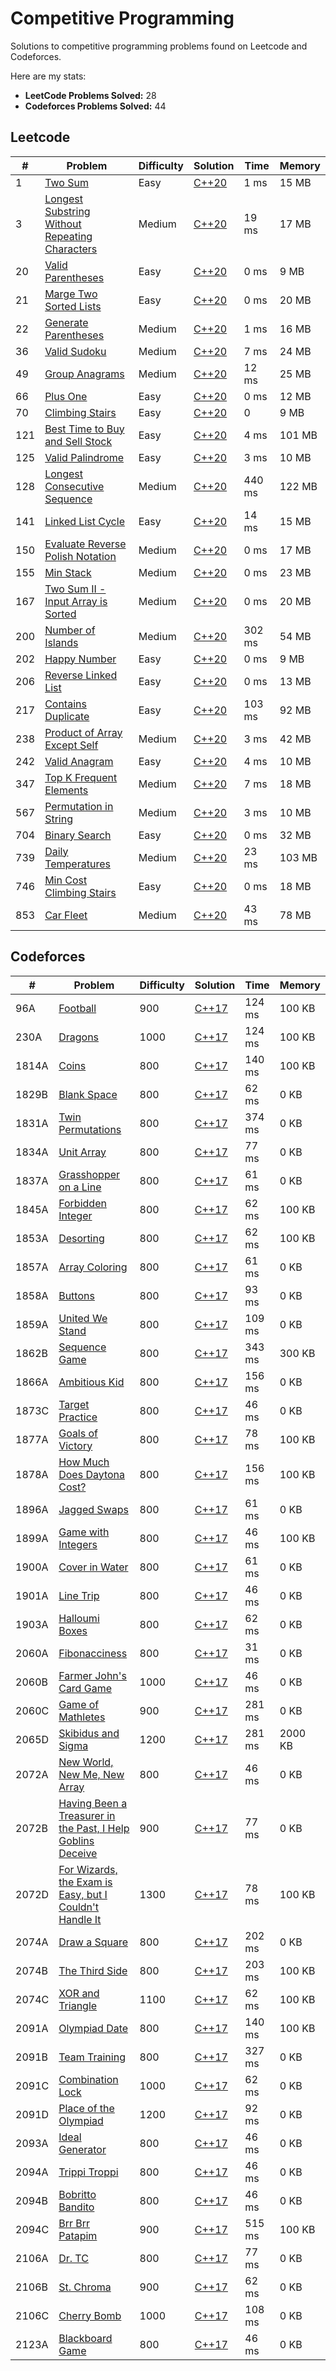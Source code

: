 # Competitive Programming

Solutions to competitive programming problems found on Leetcode and Codeforces.

Here are my stats:

- **LeetCode Problems Solved:** 28
- **Codeforces Problems Solved:** 44

## Leetcode

| #   | Problem                                                                                                                                     | Difficulty | Solution                                                                                                                                                    | Time   | Memory |
|-----|---------------------------------------------------------------------------------------------------------------------------------------------|------------|-------------------------------------------------------------------------------------------------------------------------------------------------------------|--------|--------|
| 1   | [Two Sum](https://leetcode.com/problems/two-sum/description/)                                                                               | Easy       | [C++20](https://github.com/johnpioc/competitive-programming/blob/main/leetcode/neetcode-150/arrays-and-hashing/TwoSum1.cpp)                                 | 1 ms   | 15 MB  |
| 3   | [Longest Substring Without Repeating Characters](https://leetcode.com/problems/longest-substring-without-repeating-characters/description/) | Medium     | [C++20](https://github.com/johnpioc/competitive-programming/blob/main/leetcode/neetcode-150/sliding-window/LongestSubstringWithoutRepeatingCharacters3.cpp) | 19 ms  | 17 MB  |
| 20  | [Valid Parentheses](https://leetcode.com/problems/valid-parentheses/description/)                                                           | Easy       | [C++20](https://github.com/johnpioc/competitive-programming/blob/main/leetcode/neetcode-150/stack/ValidParentheses20.cpp)                                   | 0 ms   | 9 MB   |
| 21  | [Marge Two Sorted Lists](https://leetcode.com/problems/merge-two-sorted-lists/description/)                                                 | Easy       | [C++20](https://github.com/johnpioc/competitive-programming/blob/main/leetcode/neetcode-150/linked-list/MergeTwoSortedLists21.cpp)                          | 0 ms   | 20 MB  |
| 22  | [Generate Parentheses](https://leetcode.com/problems/generate-parentheses/description/)                                                     | Medium     | [C++20](https://github.com/johnpioc/competitive-programming/blob/main/leetcode/neetcode-150/stack/GenerateParentheses22.cpp)                                | 1 ms   | 16 MB  |
| 36  | [Valid Sudoku](https://leetcode.com/problems/valid-sudoku/description/)                                                                     | Medium     | [C++20](https://github.com/johnpioc/competitive-programming/blob/main/leetcode/neetcode-150/arrays-and-hashing/ValidSudoku36.cpp)                           | 7 ms   | 24 MB  |
| 49  | [Group Anagrams](https://leetcode.com/problems/group-anagrams/description/)                                                                 | Medium     | [C++20](https://github.com/johnpioc/competitive-programming/blob/main/leetcode/neetcode-150/arrays-and-hashing/GroupAnagrams49.cpp)                         | 12 ms  | 25 MB  |
| 66  | [Plus One](https://leetcode.com/problems/plus-one/description/)                                                                             | Easy       | [C++20](https://github.com/johnpioc/competitive-programming/blob/main/leetcode/neetcode-150/math-and-geometry/PlusOne66.cpp)                                | 0 ms   | 12 MB  |
| 70  | [Climbing Stairs](https://leetcode.com/problems/climbing-stairs/description/)                                                               | Easy       | [C++20](https://github.com/johnpioc/competitive-programming/blob/main/leetcode/neetcode-150/1d-dynamic-programming/ClimbingStairs70.cpp)                    | 0      | 9 MB   |
| 121 | [Best Time to Buy and Sell Stock](https://leetcode.com/problems/best-time-to-buy-and-sell-stock/description/)                               | Easy       | [C++20](https://github.com/johnpioc/competitive-programming/blob/main/leetcode/neetcode-150/sliding-window/BestTimeToBuyAndSellStock121.cpp)                | 4 ms   | 101 MB |                                                
| 125 | [Valid Palindrome](https://leetcode.com/problems/valid-palindrome/description/)                                                             | Easy       | [C++20](https://github.com/johnpioc/competitive-programming/blob/main/leetcode/neetcode-150/two-pointers/ValidPalindrome125.cpp)                            | 3 ms   | 10 MB  |
| 128 | [Longest Consecutive Sequence](https://leetcode.com/problems/longest-consecutive-sequence/description/)                                     | Medium     | [C++20](https://github.com/johnpioc/competitive-programming/blob/main/leetcode/neetcode-150/arrays-and-hashing/LongestConsecutiveSequence128.cpp)           | 440 ms | 122 MB |
| 141 | [Linked List Cycle](https://leetcode.com/problems/linked-list-cycle/description/)                                                           | Easy       | [C++20](https://github.com/johnpioc/competitive-programming/blob/main/leetcode/neetcode-150/linked-list/LinkedListCycle141.cpp)                             | 14 ms  | 15 MB  |
| 150 | [Evaluate Reverse Polish Notation](https://leetcode.com/problems/evaluate-reverse-polish-notation/description/)                             | Medium     | [C++20](https://github.com/johnpioc/competitive-programming/blob/main/leetcode/neetcode-150/stack/EvaluateReversePolishNotation155.cpp)                     | 0 ms   | 17 MB  |
| 155 | [Min Stack](https://leetcode.com/problems/min-stack/submissions/1707874665/)                                                                | Medium     | [C++20](https://github.com/johnpioc/competitive-programming/blob/main/leetcode/neetcode-150/stack/MinStack155.cpp)                                          | 0 ms   | 23 MB  |
| 167 | [Two Sum II - Input Array is Sorted](https://leetcode.com/problems/two-sum-ii-input-array-is-sorted/description/)                           | Medium     | [C++20](https://github.com/johnpioc/competitive-programming/blob/main/leetcode/neetcode-150/two-pointers/TwoSum2InputArrayIsSorted167.cpp)                  | 0 ms   | 20 MB  |
| 200 | [Number of Islands](https://leetcode.com/problems/number-of-islands/description/)                                                           | Medium     | [C++20](https://github.com/johnpioc/competitive-programming/blob/main/leetcode/neetcode-150/graphs/NumberOfIslands200.cpp)                                  | 302 ms | 54 MB  |
| 202 | [Happy Number](https://leetcode.com/problems/happy-number/description/)                                                                     | Easy       | [C++20](https://github.com/johnpioc/competitive-programming/blob/main/leetcode/neetcode-150/math-and-geometry/HappyNumber202.cpp)                           | 0 ms   | 9 MB   |
| 206 | [Reverse Linked List](https://leetcode.com/problems/reverse-linked-list/description/)                                                       | Easy       | [C++20](https://github.com/johnpioc/competitive-programming/blob/main/leetcode/neetcode-150/linked-list/ReverseLinkedList206.cpp)                           | 0 ms   | 13 MB  |
| 217 | [Contains Duplicate](https://leetcode.com/problems/contains-duplicate/description/)                                                         | Easy       | [C++20](https://github.com/johnpioc/competitive-programming/blob/main/leetcode/neetcode-150/arrays-and-hashing/ContainsDuplicate217.cpp)                    | 103 ms | 92 MB  |
| 238 | [Product of Array Except Self](https://leetcode.com/problems/product-of-array-except-self/description/)                                     | Medium     | [C++20](https://github.com/johnpioc/competitive-programming/blob/main/leetcode/neetcode-150/arrays-and-hashing/ProductOfArrayExceptSelf238.cpp)             | 3 ms   | 42 MB  |
| 242 | [Valid Anagram](https://leetcode.com/problems/valid-anagram/description/)                                                                   | Easy       | [C++20](https://github.com/johnpioc/competitive-programming/blob/main/leetcode/neetcode-150/arrays-and-hashing/ValidAnagram242.cpp)                         | 4 ms   | 10 MB  |
| 347 | [Top K Frequent Elements](https://leetcode.com/problems/top-k-frequent-elements/description/)                                               | Medium     | [C++20](https://github.com/johnpioc/competitive-programming/blob/main/leetcode/neetcode-150/arrays-and-hashing/TopKFrequentElements347.cpp)                 | 7 ms   | 18 MB  |
| 567 | [Permutation in String](https://leetcode.com/problems/permutation-in-string/description/)                                                   | Medium     | [C++20](https://github.com/johnpioc/competitive-programming/blob/main/leetcode/neetcode-150/arrays-and-hashing/PermutationInString567.cpp)                  | 3 ms   | 10 MB  |
| 704 | [Binary Search](https://leetcode.com/problems/binary-search/description/)                                                                   | Easy       | [C++20](https://github.com/johnpioc/competitive-programming/blob/main/leetcode/neetcode-150/binary-search/BinarySearch704.cpp)                              | 0 ms   | 32 MB  |
| 739 | [Daily Temperatures](https://leetcode.com/problems/daily-temperatures/description/)                                                         | Medium     | [C++20](https://github.com/johnpioc/competitive-programming/blob/main/leetcode/neetcode-150/stack/DailyTemperatures739.cpp)                                 | 23 ms  | 103 MB |
| 746 | [Min Cost Climbing Stairs](https://leetcode.com/problems/min-cost-climbing-stairs/description/)                                             | Easy       | [C++20](https://github.com/johnpioc/competitive-programming/blob/main/leetcode/neetcode-150/1d-dynamic-programming/MinCostClimbingStairs746.cpp)            | 0 ms   | 18 MB  |
| 853 | [Car Fleet](https://leetcode.com/problems/car-fleet/description/)                                                                           | Medium     | [C++20](https://github.com/johnpioc/competitive-programming/blob/main/leetcode/neetcode-150/stack/CarFleet853.cpp)                                          | 43 ms  | 78 MB  |

## Codeforces

| #     | Problem                                                                                                      | Difficulty | Solution                                                                                                                                                           | Time   | Memory  |
|-------|--------------------------------------------------------------------------------------------------------------|------------|--------------------------------------------------------------------------------------------------------------------------------------------------------------------|--------|---------|
| 96A   | [Football](https://codeforces.com/contest/96/problem/A)                                                      | 900        | [C++17](https://github.com/johnpioc/competitive-programming/blob/main/codeforces/problem-set/Football96A.cpp)                                                      | 124 ms | 100 KB  |
| 230A  | [Dragons](https://codeforces.com/contest/230/problem/A)                                                      | 1000       | [C++17](https://github.com/johnpioc/competitive-programming/blob/main/codeforces/problem-set/Dragons230A.cpp)                                                      | 124 ms | 100 KB  |
| 1814A | [Coins](https://codeforces.com/contest/1814/problem/A)                                                       | 800        | [C++17](https://github.com/johnpioc/competitive-programming/blob/main/codeforces/cp-31/800/Coins1814A.cpp)                                                         | 140 ms | 100 KB  |
| 1829B | [Blank Space](https://codeforces.com/contest/1829/problem/B)                                                 | 800        | [C++17](https://github.com/johnpioc/competitive-programming/blob/main/codeforces/cp-31/800/BlankSpace1829B.cpp)                                                    | 62 ms  | 0 KB    |
| 1831A | [Twin Permutations](https://codeforces.com/contest/1831/problem/A)                                           | 800        | [C++17](https://github.com/johnpioc/competitive-programming/blob/main/codeforces/cp-31/800/TwinPermutations1831A.cpp)                                              | 374 ms | 0 KB    |
| 1834A | [Unit Array](https://codeforces.com/contest/1834/problem/A)                                                  | 800        | [C++17](https://github.com/johnpioc/competitive-programming/blob/main/codeforces/cp-31/800/UnitArray1834A.cpp)                                                     | 77 ms  | 0 KB    |
| 1837A | [Grasshopper on a Line](https://codeforces.com/contest/1837/problem/A)                                       | 800        | [C++17](https://github.com/johnpioc/competitive-programming/blob/main/codeforces/cp-31/800/GrasshopperOnALine1837A.cpp)                                            | 61 ms  | 0 KB    |
| 1845A | [Forbidden Integer](https://codeforces.com/contest/1845/problem/A)                                           | 800        | [C++17](https://github.com/johnpioc/competitive-programming/blob/main/codeforces/cp-31/800/ForbiddenInteger1845A.cpp)                                              | 62 ms  | 100 KB  |
| 1853A | [Desorting](https://codeforces.com/contest/1853/problem/A)                                                   | 800        | [C++17](https://github.com/johnpioc/competitive-programming/blob/main/codeforces/cp-31/800/Desorting1853A.cpp)                                                     | 62 ms  | 100 KB  |
| 1857A | [Array Coloring](https://codeforces.com/contest/1857/problem/A)                                              | 800        | [C++17](https://github.com/johnpioc/competitive-programming/blob/main/codeforces/cp-31/800/ArrayColoring1857A.cpp)                                                 | 61 ms  | 0 KB    |
| 1858A | [Buttons](https://codeforces.com/contest/1858/problem/A)                                                     | 800        | [C++17](https://github.com/johnpioc/competitive-programming/blob/main/codeforces/cp-31/800/Buttons1858A.cpp)                                                       | 93 ms  | 0 KB    | 
| 1859A | [United We Stand](https://codeforces.com/contest/1859/problem/A)                                             | 800        | [C++17](https://github.com/johnpioc/competitive-programming/blob/main/codeforces/cp-31/800/UnitedWeStand1859A.cpp)                                                 | 109 ms | 0 KB    |
| 1862B | [Sequence Game](https://codeforces.com/contest/1862/problem/B)                                               | 800        | [C++17](https://github.com/johnpioc/competitive-programming/blob/main/codeforces/cp-31/800/SequenceGame1862B.cpp)                                                  | 343 ms | 300 KB  |
| 1866A | [Ambitious Kid](https://codeforces.com/contest/1866/problem/A)                                               | 800        | [C++17](https://github.com/johnpioc/competitive-programming/blob/main/codeforces/cp-31/800/AmbitiousKid1866A.cpp)                                                  | 156 ms | 0 KB    |
| 1873C | [Target Practice](https://codeforces.com/contest/1873/problem/C)                                             | 800        | [C++17](https://github.com/johnpioc/competitive-programming/blob/main/codeforces/cp-31/800/TargetPractice1873C.cpp)                                                | 46 ms  | 0 KB    |
| 1877A | [Goals of Victory](https://codeforces.com/contest/1877/problem/A)                                            | 800        | [C++17](https://github.com/johnpioc/competitive-programming/blob/main/codeforces/cp-31/800/GoalsOfVictory1877A.cpp)                                                | 78 ms  | 100 KB  |  
| 1878A | [How Much Does Daytona Cost?](https://codeforces.com/contest/1878/problem/A)                                 | 800        | [C++17](https://github.com/johnpioc/competitive-programming/blob/main/codeforces/cp-31/800/HowMuchDoesDaytonaCost1878A.cpp)                                        | 156 ms | 100 KB  | 
| 1896A | [Jagged Swaps](https://codeforces.com/contest/1896/problem/A)                                                | 800        | [C++17](https://github.com/johnpioc/competitive-programming/blob/main/codeforces/cp-31/800/JaggedSwaps1896A.cpp)                                                   | 61 ms  | 0 KB    |
| 1899A | [Game with Integers](https://codeforces.com/contest/1899/problem/A)                                          | 800        | [C++17](https://github.com/johnpioc/competitive-programming/blob/main/codeforces/cp-31/800/GameWithIntegers1899A.cpp)                                              | 46 ms  | 100 KB  |
| 1900A | [Cover in Water](https://codeforces.com/contest/1900/problem/A)                                              | 800        | [C++17](https://github.com/johnpioc/competitive-programming/blob/main/codeforces/cp-31/800/CoverInWater1900A.cpp)                                                  | 61 ms  | 0 KB    |
| 1901A | [Line Trip](https://codeforces.com/contest/1901/problem/A)                                                   | 800        | [C++17](https://github.com/johnpioc/competitive-programming/blob/main/codeforces/cp-31/800/LineTrip1901A.cpp)                                                      | 46 ms  | 0 KB    |
| 1903A | [Halloumi Boxes](https://codeforces.com/contest/1903/problem/A)                                              | 800        | [C++17](https://github.com/johnpioc/competitive-programming/blob/main/codeforces/cp-31/800/HalloumiBoxes1903A.cpp)                                                 | 62 ms  | 0 KB    |
| 2060A | [Fibonacciness](https://codeforces.com/contest/2060/problem/A)                                               | 800        | [C++17](https://github.com/johnpioc/competitive-programming/blob/main/codeforces/contests/round998div3/Fibonacciness2060A.cpp)                                     | 31 ms  | 0 KB    |
| 2060B | [Farmer John's Card Game](https://codeforces.com/contest/2060/problem/B)                                     | 1000       | [C++17](https://github.com/johnpioc/competitive-programming/blob/main/codeforces/contests/round998div3/FarmerJohnsCardGame2060B.cpp)                               | 46 ms  | 0 KB    |
| 2060C | [Game of Mathletes](https://codeforces.com/contest/2060/problem/C)                                           | 900        | [C++17](https://github.com/johnpioc/competitive-programming/blob/main/codeforces/contests/round998div3/GameOfMathletes2060C.cpp)                                   | 281 ms | 0 KB    |
| 2065D | [Skibidus and Sigma](https://codeforces.com/contest/2065/problem/D)                                          | 1200       | [C++17](https://github.com/johnpioc/competitive-programming/blob/main/codeforces/problem-set/SkibidusAndSigma2065D.cpp)                                            | 281 ms | 2000 KB |
| 2072A | [New World, New Me, New Array](https://codeforces.com/contest/2072/problem/A)                                | 800        | [C++17](https://github.com/johnpioc/competitive-programming/blob/main/codeforces/contests/round1006div3/NewWorldNewMeNewArray2072A.cpp)                            | 46 ms  | 0 KB    |
| 2072B | [Having Been a Treasurer in the Past, I Help Goblins Deceive](https://codeforces.com/contest/2072/problem/B) | 900        | [C++17](https://github.com/johnpioc/competitive-programming/blob/main/codeforces/contests/round1006div3/HavingBeenATreasurerInThePastIHelpGoblinsDecieve2072B.cpp) | 77 ms  | 0 KB    |
| 2072D | [For Wizards, the Exam is Easy, but I Couldn't Handle It](https://codeforces.com/contest/2072/problem/D)     | 1300       | [C++17](https://github.com/johnpioc/competitive-programming/blob/main/codeforces/contests/round1006div3/ForWizardsTheExamIsEasyButICouldntHandleIt2072D.cpp)       | 78 ms  | 100 KB  |
| 2074A | [Draw a Square](https://codeforces.com/contest/2074/problem/A)                                               | 800        | [C++17](https://github.com/johnpioc/competitive-programming/blob/main/codeforces/contests/round1009div3/DrawASquare2074A.cpp)                                      | 202 ms | 0 KB    |
| 2074B | [The Third Side](https://codeforces.com/contest/2074/problem/B)                                              | 800        | [C++17](https://github.com/johnpioc/competitive-programming/blob/main/codeforces/contests/round1009div3/TheThirdSide2074B.cpp)                                     | 203 ms | 100 KB  |
| 2074C | [XOR and Triangle](https://codeforces.com/contest/2074/problem/C)                                            | 1100       | [C++17](https://github.com/johnpioc/competitive-programming/blob/main/codeforces/contests/round1009div3/XORAndTriangle2074C.cpp)                                   | 62 ms  | 100 KB  |
| 2091A | [Olympiad Date](https://codeforces.com/contest/2091/problem/A)                                               | 800        | [C++17](https://github.com/johnpioc/competitive-programming/blob/main/codeforces/contests/round1013div3/OlympiadDate2091A.cpp)                                     | 140 ms | 100 KB  |
| 2091B | [Team Training](https://codeforces.com/contest/2091/problem/B)                                               | 800        | [C++17](https://github.com/johnpioc/competitive-programming/blob/main/codeforces/problem-set/TeamTraining2091B.cpp)                                                | 327 ms | 0 KB    |
| 2091C | [Combination Lock](https://codeforces.com/contest/2091/problem/C)                                            | 1000       | [C++17](https://github.com/johnpioc/competitive-programming/blob/main/codeforces/contests/round1013div3/CombinationLock2091C.cpp)                                  | 62 ms  | 0 KB    |
| 2091D | [Place of the Olympiad](https://codeforces.com/contest/2091/problem/D)                                       | 1200       | [C++17](https://github.com/johnpioc/competitive-programming/blob/main/codeforces/contests/round1013div3/PlaceOfTheOlympiad2091D.cpp)                               | 92 ms  | 0 KB    |
| 2093A | [Ideal Generator](https://codeforces.com/contest/2093/problem/A)                                             | 800        | [C++17](https://github.com/johnpioc/competitive-programming/blob/main/codeforces/contests/round1016div3/IdealGenerator2093A.cpp)                                   | 46 ms  | 0 KB    |
| 2094A | [Trippi Troppi](https://codeforces.com/contest/2094/problem/A)                                               | 800        | [C++17](https://github.com/johnpioc/competitive-programming/blob/main/codeforces/contests/round1017div4/TrippiTroppi2094A.cpp)                                     | 46 ms  | 0 KB    |
| 2094B | [Bobritto Bandito](https://codeforces.com/contest/2094/problem/B)                                            | 800        | [C++17](https://github.com/johnpioc/competitive-programming/blob/main/codeforces/contests/round1017div4/BobrittoBandito2094B.cpp)                                  | 46 ms  | 0 KB    |
| 2094C | [Brr Brr Patapim](https://codeforces.com/contest/2094/problem/C)                                             | 900        | [C++17](https://github.com/johnpioc/competitive-programming/blob/main/codeforces/contests/round1017div4/BrrBrrPatapim2094C.cpp)                                    | 515 ms | 100 KB  |
| 2106A | [Dr. TC](https://codeforces.com/contest/2106/problem/A)                                                      | 800        | [C++17](https://github.com/johnpioc/competitive-programming/blob/main/codeforces/contests/round1020div3/DrTC2106A.cpp)                                             | 77 ms  | 0 KB    |
| 2106B | [St. Chroma](https://codeforces.com/contest/2106/problem/B)                                                  | 900        | [C++17](https://github.com/johnpioc/competitive-programming/blob/main/codeforces/contests/round1020div3/StChroma2016B.cpp)                                         | 62 ms  | 0 KB    | 
| 2106C | [Cherry Bomb](https://codeforces.com/contest/2106/problem/C)                                                 | 1000       | [C++17](https://github.com/johnpioc/competitive-programming/blob/main/codeforces/contests/round1020div3/CherryBomb2106C.cpp)                                       | 108 ms | 0 KB    |
| 2123A | [Blackboard Game](https://codeforces.com/contest/2123/problem/A)                                             | 800        | [C++17](https://github.com/johnpioc/competitive-programming/blob/main/codeforces/contests/round1034div3/BlackboardGame2123A.cpp)                                   | 46 ms  | 0 KB    |